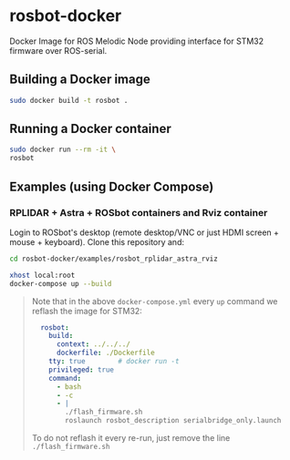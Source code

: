 # rosbot-docker
Docker Image for ROS Melodic Node providing interface for STM32 firmware over ROS-serial.



## Building a Docker image

```bash
sudo docker build -t rosbot .
```

## Running a Docker container

```bash
sudo docker run --rm -it \
rosbot 
```

## Examples (using Docker Compose)

### RPLIDAR + Astra + ROSbot containers and Rviz container

Login to ROSbot's desktop (remote desktop/VNC or just HDMI screen + mouse + keyboard). Clone this repository and:

```bash
cd rosbot-docker/examples/rosbot_rplidar_astra_rviz

xhost local:root
docker-compose up --build
```

> Note that in the above `docker-compose.yml` every `up` command we reflash the image for STM32:
> 
> ```yml
>   rosbot:
>     build:
>       context: ../../../  
>       dockerfile: ./Dockerfile
>     tty: true        # docker run -t
>     privileged: true
>     command: 
>       - bash
>       - -c
>       - |
>         ./flash_firmware.sh
>         roslaunch rosbot_description serialbridge_only.launch
> ```
>
> To do not reflash it every re-run, just remove the line `./flash_firmware.sh`